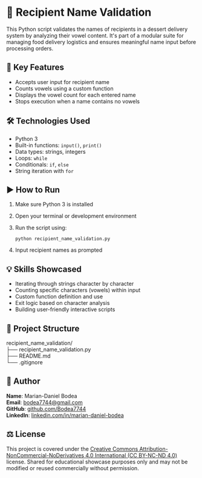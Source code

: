 # 🧁 Recipient Name Validation

This Python script validates the names of recipients in a dessert delivery system by analyzing their vowel content. It's part of a modular suite for managing food delivery logistics and ensures meaningful name input before processing orders.

## 📌 Key Features
- Accepts user input for recipient name
- Counts vowels using a custom function
- Displays the vowel count for each entered name
- Stops execution when a name contains no vowels

## 🛠️ Technologies Used
- Python 3
- Built-in functions: `input()`, `print()`
- Data types: strings, integers
- Loops: `while`
- Conditionals: `if`, `else`
- String iteration with `for`

## ▶️ How to Run
1. Make sure Python 3 is installed
2. Open your terminal or development environment
3. Run the script using:

   `python recipient_name_validation.py`

4. Input recipient names as prompted

## 💡 Skills Showcased
- Iterating through strings character by character
- Counting specific characters (vowels) within input
- Custom function definition and use
- Exit logic based on character analysis
- Building user-friendly interactive scripts

## 📁 Project Structure
recipient_name_validation/  
├── recipient_name_validation.py  
├── README.md  
└── .gitignore  

## 👤 Author
**Name**: Marian-Daniel Bodea  
**Email**: bodea7744@gmail.com  
**GitHub**: [github.com/Bodea7744](https://github.com/Bodea7744)  
**LinkedIn**: [linkedin.com/in/marian-daniel-bodea](https://linkedin.com/in/marian-daniel-bodea)  

## ⚖️ License
This project is covered under the [Creative Commons Attribution-NonCommercial-NoDerivatives 4.0 International (CC BY-NC-ND 4.0)](https://creativecommons.org/licenses/by-nc-nd/4.0/) license. Shared for educational showcase purposes only and may not be modified or reused commercially without permission.